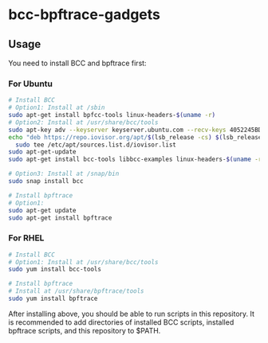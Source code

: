 # bcc-bpftrace-gadgets

## Usage
You need to install BCC and bpftrace first:
### For Ubuntu
```bash
# Install BCC
# Option1: Install at /sbin
sudo apt-get install bpfcc-tools linux-headers-$(uname -r)
# Option2: Install at /usr/share/bcc/tools
sudo apt-key adv --keyserver keyserver.ubuntu.com --recv-keys 4052245BD4284CDD
echo "deb https://repo.iovisor.org/apt/$(lsb_release -cs) $(lsb_release -cs) main"|\
  sudo tee /etc/apt/sources.list.d/iovisor.list
sudo apt-get-update
sudo apt-get install bcc-tools libbcc-examples linux-headers-$(uname -r)

# Option3: Install at /snap/bin
sudo snap install bcc

# Install bpftrace
# Option1:
sudo apt-get update
sudo apt-get install bpftrace
```

### For RHEL
```bash
# Install BCC
# Option1: Install at /usr/share/bcc/tools
sudo yum install bcc-tools

# Install bpftrace
# Install at /usr/share/bpftrace/tools
sudo yum install bpftrace
```

After installing above, you should be able to run scripts in this repository. It is recommended to add directories of installed BCC scripts, installed bpftrace scripts, and this repository to $PATH.
